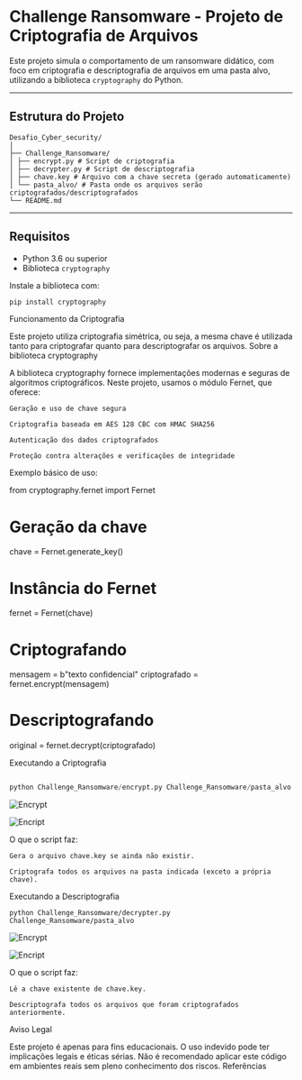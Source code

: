 # Challenge Ransomware - Projeto de Criptografia de Arquivos

Este projeto simula o comportamento de um ransomware didático, com foco em criptografia e descriptografia de arquivos em uma pasta alvo, utilizando a biblioteca `cryptography` do Python.

---

## Estrutura do Projeto
````
Desafio_Cyber_security/
│
├── Challenge_Ransomware/
│ ├── encrypt.py # Script de criptografia
│ ├── decrypter.py # Script de descriptografia
│ ├── chave.key # Arquivo com a chave secreta (gerado automaticamente)
│ └── pasta_alvo/ # Pasta onde os arquivos serão criptografados/descriptografados
└── README.md

`````

----

## Requisitos

- Python 3.6 ou superior
- Biblioteca `cryptography`

Instale a biblioteca com:

```bash
pip install cryptography
```

Funcionamento da Criptografia

Este projeto utiliza criptografia simétrica, ou seja, a mesma chave é utilizada tanto para criptografar quanto para descriptografar os arquivos.
Sobre a biblioteca cryptography

A biblioteca cryptography fornece implementações modernas e seguras de algoritmos criptográficos. Neste projeto, usamos o módulo Fernet, que oferece:

    Geração e uso de chave segura

    Criptografia baseada em AES 128 CBC com HMAC SHA256

    Autenticação dos dados criptografados

    Proteção contra alterações e verificações de integridade

Exemplo básico de uso:

from cryptography.fernet import Fernet

# Geração da chave
chave = Fernet.generate_key()

# Instância do Fernet
fernet = Fernet(chave)

# Criptografando
mensagem = b"texto confidencial"
criptografado = fernet.encrypt(mensagem)

# Descriptografando
original = fernet.decrypt(criptografado)

Executando a Criptografia

```python

python Challenge_Ransomware/encrypt.py Challenge_Ransomware/pasta_alvo

```
![Encrypt](/Challenge_Ransomware/prints/encrypt.jpg)


![Encript](/Challenge_Ransomware/prints/encrypted.jpg)

O que o script faz:

    Gera o arquivo chave.key se ainda não existir.

    Criptografa todos os arquivos na pasta indicada (exceto a própria chave).

Executando a Descriptografia

```
python Challenge_Ransomware/decrypter.py Challenge_Ransomware/pasta_alvo

```
![Encrypt](/Challenge_Ransomware/prints/decrypt.jpg)


![Encript](/Challenge_Ransomware/prints/decrypted.jpg)

O que o script faz:

    Lê a chave existente de chave.key.

    Descriptografa todos os arquivos que foram criptografados anteriormente.

Aviso Legal

Este projeto é apenas para fins educacionais. O uso indevido pode ter implicações legais e éticas sérias. Não é recomendado aplicar este código em ambientes reais sem pleno conhecimento dos riscos.
Referências
